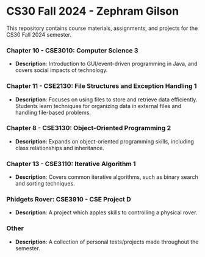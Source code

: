 # CS30 Fall 2024 - Zephram Gilson

This repository contains course materials, assignments, and projects for the CS30 Fall 2024 semester.

### Chapter 10 - CSE3010: Computer Science 3 
- **Description**: Introduction to GUI/event-driven programming in Java, and covers social impacts of technology.

### Chapter 11 - CSE2130: File Structures and Exception Handling 1 
- **Description**: Focuses on using files to store and retrieve data efficiently. Students learn techniques for organizing data in external files and handling file-based problems.

### Chapter 8 - CSE3130: Object-Oriented Programming 2 
- **Description**: Expands on object-oriented programming skills, including class relationships and inheritance.

### Chapter 13 - CSE3110: Iterative Algorithm 1 
- **Description**: Covers common iterative algorithms, such as binary search and sorting techniques.

### Phidgets Rover: CSE3910 - CSE Project D 
- **Description**: A project which apples skills to controlling a physical rover.



### Other
- **Description**: A collection of personal tests/projects made throughout the semester.
